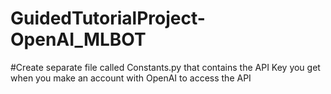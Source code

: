 # GuidedTutorialProject-OpenAI_MLBOT
#Create separate file called Constants.py that contains the API Key you get when you make an account with OpenAI to access the API
